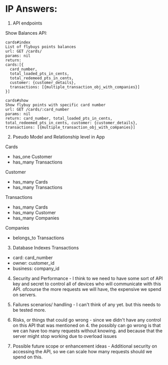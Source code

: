 <!-- Implementation Plan
Details
The following is in scope for the implementation plan:
1. An API to add Flybuys points to a customer’s account. The request will include the
customer’s Flybuys card number, which is what we’ll use to uniquely identify them.
2. An API for viewing customer’s Flybuys points balances.
The APIs will be used by multiple different companies.
Submission
Please write about the following:
1. APIs, including URL structure and params. You do not need to go into exact detail on the
response serialisation but do mention what would be returned.
2. Models: including attributes, validations, relationships.
3. Database indexes
4. Security and performance considerations.
5. Failure scenarios/handling.
6. Risks, or things that could go wrong.
7. Possible future scope or enhancement ideas. -->


# IP Answers:


1. API endpoints

Show Balances API:

```
cards#index
List of flybuys points balances
url: GET /cards/
params: nil
return: 
cards:[{
  card_number, 
  total_loaded_pts_in_cents,
  total_redemeed_pts_in_cents,
  customer: {customer_details},
  transactions: [{multiple_transaction_obj_with_companies}]
}]
```

```
cards#show
Show flybuy points with specific card number
url: GET /cards/:card_number
params: nil
return: card_number, total_loaded_pts_in_cents, total_redeemed_pts_in_cents, customer: {customer_details}, transactions: [{multiple_transaction_obj_with_companies}]
```


2. Pseudo Model and Relationship level in App

Cards
 - has_one Customer
 - has_many Transactions

Customer
 - has_many Cards
 - has_many Transactions

Transactions
 - has_many Cards
 - has_many Customer
 - has_many Companies

Companies
 - belongs_to Transactions


3. Database Indexes
  Transactions
  - card: card_number
  - owner: customer_id
  - business: company_id 

4. Security and Performance -
I think to we need to have some sort of API key and secret to control all of devices who will communicate with this API. ofcourse the more requests we will have, the expensive we spend on servers.

5. Failures scenarios/ handling -
I can't think of any yet. but this needs to be tested more.

6. Risks, or things that could go wrong -
since we didn't have any control on this API that was mentioned on 4. the possibly can go wrong is that we can have too many requests without knowing. and because that the server might stop working due to overload issues

7. Possible future scope or enhancement ideas -
Additional security on accessing the API, so we can scale how many requests should we spend on this.